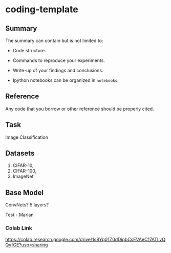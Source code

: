 # coding-template

## Summary

The summary can contain but is not limited to:

- Code structure.

- Commands to reproduce your experiments.

- Write-up of your findings and conclusions.

- Ipython notebooks can be organized in `notebooks`.

## Reference

Any code that you borrow or other reference should be properly cited.

## Task
Image Classification

## Datasets
1. CIFAR-10, 
2. CIFAR-100,
3. ImageNet

## Base Model
ConvNets?
5 layers?

Test - Marlan

### Colab Link
https://colab.research.google.com/drive/1s8Yp01Z0dDjpbCsEVAeC17ATLyQQyfGE?usp=sharing
